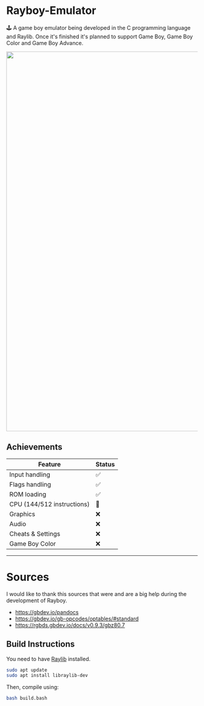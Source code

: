 # Rayboy-Emulator
🕹️ A game boy emulator being developed in the C programming language and Raylib. Once it's finished it's planned to support Game Boy, Game Boy Color and Game Boy Advance.

<img src="https://github.com/user-attachments/assets/13f67c2a-4452-4f55-b4e5-52102cf1ca9f" width="1000"/>


## Achievements

| Feature                     | Status   |
|-----------------------------|----------|
| Input handling              | ✅       |
| Flags handling              | ✅       |
| ROM loading                 | ✅       |
| CPU (144/512 instructions)  | 🚧       |
| Graphics                    | ❌       |
| Audio                       | ❌       |
| Cheats & Settings           | ❌       |
| Game Boy Color              | ❌       |

---

# Sources
I would like to thank this sources that were and are a big help during the development of Rayboy.
- https://gbdev.io/pandocs
- https://gbdev.io/gb-opcodes/optables/#standard
- https://rgbds.gbdev.io/docs/v0.9.3/gbz80.7

## Build Instructions

You need to have [Raylib](https://www.raylib.com/) installed. 
```bash
sudo apt update
sudo apt install libraylib-dev
```
Then, compile using:

```bash
bash build.bash

